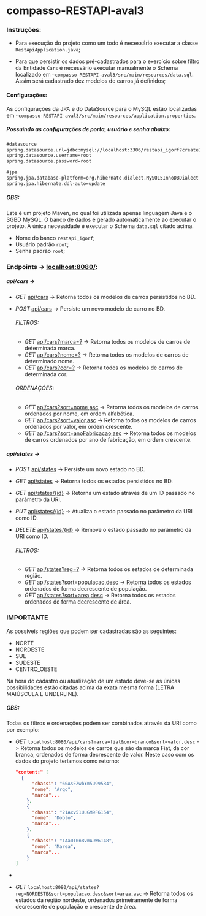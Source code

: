 # compasso-RESTAPI-aval3

### Instruções:

- Para execução do projeto como um todo é necessário executar a classe `RestApiApplication.java`;

- Para que persistir os dados pré-cadastrados para o exercício sobre filtro da Entidade `Cars` é necessário executar manualmente o Schema localizado em `~compasso-RESTAPI-aval3/src/main/resources/data.sql`. Assim será cadastrado dez modelos de carros já definidos;


#### Configurações:

As configurações da JPA e do DataSource para o MySQL estão localizadas em `~compasso-RESTAPI-aval3/src/main/resources/application.properties`.

##### Possuindo as configurações de porta, usuário e senha abaixo:

```xml
#datasource
spring.datasource.url=jdbc:mysql://localhost:3306/restapi_igorf?createDatabaseIfNotExist=true
spring.datasource.username=root
spring.datasource.password=root

#jpa
spring.jpa.database-platform=org.hibernate.dialect.MySQL5InnoDBDialect
spring.jpa.hibernate.ddl-auto=update

```

##### OBS:

Este é um projeto Maven, no qual foi utilizada apenas linguagem Java e o SGBD MySQL.
O banco de dados é gerado automaticamente ao executar o projeto. A única necessidade é executar o Schema `data.sql` citado acima.

- Nome do banco `restapi_igorf`;
- Usuário padrão `root`;
- Senha padrão `root`;

### Endpoints -> [localhost:8080/](localhost:8080/):

##### api/cars ->

* _GET_ [api/cars](localhost:8080/api/cars) -> Retorna todos os modelos de carros persistidos no BD.

* _POST_ [api/cars](localhost:8080/api/cars) -> Persiste um novo modelo de carro no BD.

  ###### FILTROS:

  * _GET_ [api/cars?marca=?](localhost:8080/api/cars?marca=?) -> Retorna todos os modelos de carros de determinada marca.
  * _GET_ [api/cars?nome=?](localhost:8080/api/cars?nome=?) -> Retorna todos os modelos de carros de determinado nome.
  * _GET_ [api/cars?cor=?](localhost:8080/api/cars?cor=?) -> Retorna todos os modelos de carros de determinada cor.

  ###### ORDENAÇÕES:

  * _GET_ [api/cars?sort=nome,asc](localhost:8080/api/cars?sort=nome,asc) -> Retorna todos os modelos de carros ordenados por nome, em ordem alfabética.
  * _GET_ [api/cars?sort=valor,asc](localhost:8080/api/cars?sort=nome,asc) -> Retorna todos os modelos de carros ordenados por valor, em ordem crescente.
  * _GET_ [api/cars?sort=anoFabricacao,asc](localhost:8080/api/cars?sort=anoFabricacao,asc) -> Retorna todos os modelos de carros ordenados por ano de fabricação, em ordem crescente.

##### api/states ->

* _POST_ [api/states](localhost:8080/api/states) -> Persiste um novo estado no BD. 

* _GET_ [api/states](localhost:8080/api/states) -> Retorna todos os estados persistidos no BD.

* _GET_ [api/states/{id}](localhost:8080/api/states/{id}) -> Retorna um estado através de um ID passado no parâmetro da URI. 

* _PUT_ [api/states/{id}](localhost:8080/api/states/{id}) -> Atualiza o estado passado no parâmetro da URI como ID.

* _DELETE_ [api/states/{id}](localhost:8080/api/states/{id}) -> Remove o estado passado no parâmetro da URI como ID.

  ###### FILTROS:

  * _GET_ [api/states?reg=?](localhost:8080/api/states?reg=?) -> Retorna todos os estados de determinada região.
  * _GET_ [api/states?sort=populacao,desc](localhost:8080/api/states?sort=populacao,desc) -> Retorna todos os estados ordenados de forma decrescente de população.
  * _GET_ [api/states?sort=area,desc](localhost:8080/api/states?sort=area,desc) -> Retorna todos os estados ordenados de forma decrescente de área.

### IMPORTANTE

As possíveis regiões que podem ser cadastradas são as seguintes:

* NORTE
* NORDESTE
* SUL
* SUDESTE
* CENTRO_OESTE

Na hora do cadastro ou atualização de um estado deve-se as únicas possibilidades estão citadas acima da exata mesma forma (LETRA MAIÚSCULA E UNDERLINE).

##### OBS:

Todas os filtros e ordenações podem ser combinados através da URI como por exemplo:

* _GET_ `localhost:8080/api/cars?marca=fiat&cor=branco&sort=valor,desc` -> Retorna todos os modelos de carros que são da marca Fiat, da cor branca, ordenados de forma decrescente de valor. Neste caso com os dados do projeto teríamos como retorno:

  ```json
  "content:" [	
  	{
        "chassi": "60AsEZwbYm5U99584",
        "nome": "Argo",
        "marca"...
      },
      {
        "chassi": "21Axv51UuGM9F6154",
        "nome": "Doblo",
        "marca"...
      },
      {
        "chassi": "1Aa0T0n8vmA9W6148",
        "nome": "Marea",
        "marca"...
      }
  ]
  ```

* 

* _GET_ `localhost:8080/api/states?reg=NORDESTE&sort=populacao,desc&sort=area,asc` -> Retorna todos os estados da região nordeste, ordenados primeiramente de forma decrescente de população e crescente de área.

